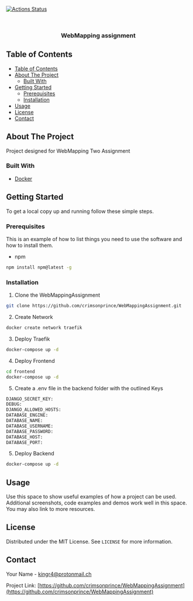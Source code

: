 [![Actions Status](https://github.com/crimsonprince/WebMappingAssignment/workflows/Deploy/badge.svg)](https://github.com/crimsonprince/WebMappingAssignment/actions)


<!-- PROJECT LOGO -->
<br />
<p align="center">
  <h3 align="center">WebMapping assignment</h3>
</p>



<!-- TABLE OF CONTENTS -->
## Table of Contents

- [Table of Contents](#table-of-contents)
- [About The Project](#about-the-project)
  - [Built With](#built-with)
- [Getting Started](#getting-started)
  - [Prerequisites](#prerequisites)
  - [Installation](#installation)
- [Usage](#usage)
- [License](#license)
- [Contact](#contact)



<!-- ABOUT THE PROJECT -->
## About The Project

Project designed for WebMapping Two Assignment



### Built With

* [Docker](https://www.docker.com/)




<!-- GETTING STARTED -->
## Getting Started

To get a local copy up and running follow these simple steps.

### Prerequisites

This is an example of how to list things you need to use the software and how to install them.
* npm
```sh
npm install npm@latest -g
```

### Installation

1. Clone the WebMappingAssignment
```sh
git clone https://github.com/crimsonprince/WebMappingAssignment.git
```
2. Create Network
```sh
docker create network traefik
```
3. Deploy Traefik
```sh
docker-compose up -d
```
4. Deploy Frontend
```sh
cd frontend
docker-compose up -d
```
5. Create a .env file in the backend folder with the outlined Keys
```sh
DJANGO_SECRET_KEY:
DEBUG:
DJANGO_ALLOWED_HOSTS:
DATABASE_ENGINE:
DATABASE_NAME:
DATABASE_USERNAME:
DATABASE_PASSWORD:
DATABASE_HOST:
DATABASE_PORT:
```
5. Deploy Backend
```sh
docker-compose up -d
```

<!-- USAGE EXAMPLES -->
## Usage

Use this space to show useful examples of how a project can be used. Additional screenshots, code examples and demos work well in this space. You may also link to more resources.


<!-- LICENSE -->
## License

Distributed under the MIT License. See `LICENSE` for more information.



<!-- CONTACT -->
## Contact

Your Name - kingr4@protonmail.ch

Project Link: [https://github.com/crimsonprince/WebMappingAssignment](https://github.com/crimsonprince/WebMappingAssignment)


